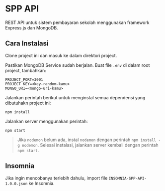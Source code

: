# SPP API

REST API untuk sistem pembayaran sekolah menggunakan framework Express.js dan MongoDB.

## Cara Instalasi

Clone project ini dan masuk ke dalam direktori project.

Pastikan MongoDB Service sudah berjalan. Buat file `.env` di dalam root project, tambahkan:

```
PROJECT_PORT=3001
PROJECT_KEY=<key-random-kamu>
MONGO_URI=<mongo-uri-kamu>
```

Jalankan perintah berikut untuk menginstal semua dependensi yang dibutuhakn project ini:

```
npm install
```

Jalankan server menggunakan perintah:

```
npm start
```

> Jika `nodemon` belum ada, instal `nodemon` dengan perintah `npm install -g nodemon`. Selesai instalasi, jalankan server kembali dengan perintah `npm start`.

## Insomnia

Jika ingin mencobanya terlebih dahulu, import file `INSOMNIA-SPP-API-1.0.0.json` ke Insomnia.
